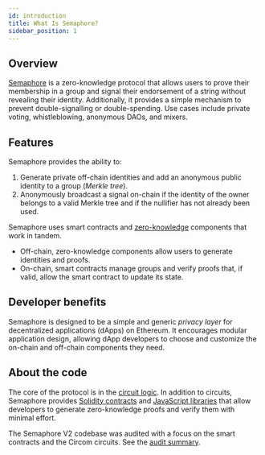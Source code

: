 ```yaml
---
id: introduction
title: What Is Semaphore?
sidebar_position: 1
---
```


## Overview

[Semaphore](https://github.com/semaphore-protocol/semaphore) is a zero-knowledge protocol
that allows users to prove their membership in a group and signal their endorsement
of a string without revealing their identity.
Additionally, it provides a simple mechanism to prevent double-signalling
or double-spending.
Use cases include private voting, whistleblowing, anonymous DAOs, and mixers.

## Features

Semaphore provides the ability to:

1. Generate private off-chain identities and add an anonymous public identity to a group (_Merkle tree_).
2. Anonymously broadcast a signal on-chain if the identity of the owner belongs to a
   valid Merkle tree and if the nullifier has not already been used.

Semaphore uses smart contracts and
[zero-knowledge](https://z.cash/technology/zksnarks/) components that work in
tandem.

- Off-chain, zero-knowledge components allow users to generate identities and proofs.
- On-chain, smart contracts manage groups and verify proofs that, if valid, allow the smart contract to update its state.

## Developer benefits

Semaphore is
designed to be a simple and generic _privacy layer_ for decentralized applications (dApps) on Ethereum.
It encourages modular application design, allowing dApp developers to choose and customize the on-chain and off-chain components they need.

## About the code

The core of the protocol is in the [circuit logic](https://github.com/semaphore-protocol/semaphore/tree/main/circuits/scheme.png).
In addition to circuits,
Semaphore provides [Solidity contracts](https://github.com/semaphore-protocol/semaphore/tree/main/contracts)
and [JavaScript libraries](https://github.com/semaphore-protocol/semaphore.js) that allow developers to generate zero-knowledge proofs and verify them with minimal effort.

The Semaphore V2 codebase was audited with a focus on the smart contracts and the Circom circuits.
See the [audit summary](https://semaphore.appliedzkp.org/audit-v2.pdf).
